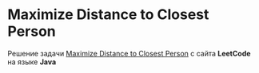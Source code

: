 # Maximize Distance to Closest Person
Решение задачи [Maximize Distance to Closest Person](https://leetcode.com/problems/maximize-distance-to-closest-person/) с сайта **LeetCode** на языке **Java**